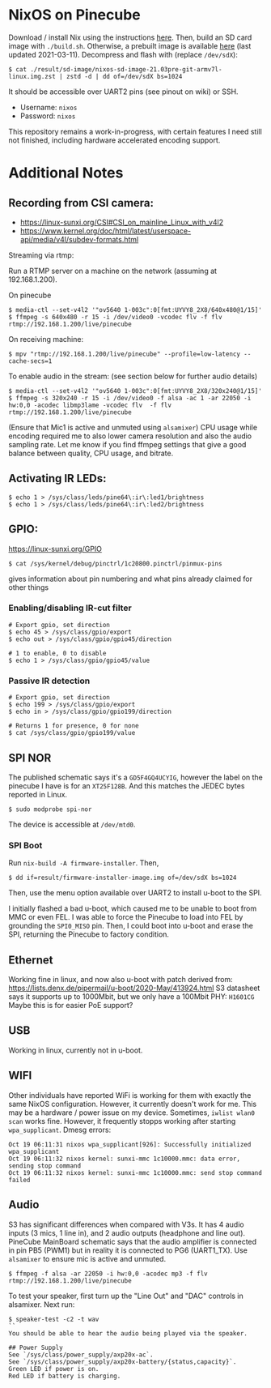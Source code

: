 # NixOS on Pinecube

Download / install Nix using the instructions [here](https://nixos.org/download.html).
Then, build an SD card image with `./build.sh`.
Otherwise, a prebuilt image is available [here](https://drive.google.com/file/d/1P1W-cUGVXKch123DayvI1JpxyViJfkTF/view?usp=sharing) (last updated 2021-03-11).
Decompress and flash with (replace `/dev/sdX`):
```shell
$ cat ./result/sd-image/nixos-sd-image-21.03pre-git-armv7l-linux.img.zst | zstd -d | dd of=/dev/sdX bs=1024
```

It should be accessible over UART2 pins (see pinout on wiki) or SSH.
- Username: `nixos`
- Password: `nixos`

This repository remains a work-in-progress, with certain features I need still not finished, including hardware accelerated encoding support.

# Additional Notes

## Recording from CSI camera:
 - https://linux-sunxi.org/CSI#CSI_on_mainline_Linux_with_v4l2
 - https://www.kernel.org/doc/html/latest/userspace-api/media/v4l/subdev-formats.html

Streaming via rtmp:

Run a RTMP server on a machine on the network (assuming at 192.168.1.200).

On pinecube
```shell
$ media-ctl --set-v4l2 '"ov5640 1-003c":0[fmt:UYVY8_2X8/640x480@1/15]'
$ ffmpeg -s 640x480 -r 15 -i /dev/video0 -vcodec flv -f flv rtmp://192.168.1.200/live/pinecube
```

On receiving machine:
```shell
$ mpv "rtmp://192.168.1.200/live/pinecube" --profile=low-latency --cache-secs=1
```

To enable audio in the stream: (see section below for further audio details)
```shell
$ media-ctl --set-v4l2 '"ov5640 1-003c":0[fmt:UYVY8_2X8/320x240@1/15]'
$ ffmpeg -s 320x240 -r 15 -i /dev/video0 -f alsa -ac 1 -ar 22050 -i hw:0,0 -acodec libmp3lame -vcodec flv  -f flv rtmp://192.168.1.200/live/pinecube
```
(Ensure that Mic1 is active and unmuted using `alsamixer`)
CPU usage while encoding required me to also lower camera resolution and also the audio sampling rate.
Let me know if you find ffmpeg settings that give a good balance between quality, CPU usage, and bitrate.

## Activating IR LEDs:
```shell
$ echo 1 > /sys/class/leds/pine64\:ir\:led1/brightness
$ echo 1 > /sys/class/leds/pine64\:ir\:led2/brightness
```

## GPIO:
https://linux-sunxi.org/GPIO
```shell
$ cat /sys/kernel/debug/pinctrl/1c20800.pinctrl/pinmux-pins
```
gives information about pin numbering and what pins already claimed for other things

### Enabling/disabling IR-cut filter
```shell
# Export gpio, set direction
$ echo 45 > /sys/class/gpio/export
$ echo out > /sys/class/gpio/gpio45/direction

# 1 to enable, 0 to disable
$ echo 1 > /sys/class/gpio/gpio45/value
```

### Passive IR detection
```shell
# Export gpio, set direction
$ echo 199 > /sys/class/gpio/export
$ echo in > /sys/class/gpio/gpio199/direction

# Returns 1 for presence, 0 for none
$ cat /sys/class/gpio/gpio199/value
```

## SPI NOR
The published schematic says it's a `GD5F4GQ4UCYIG`, however the label on the pinecube I have is for an `XT25F128B`.
And this matches the JEDEC bytes reported in Linux.
```shell
$ sudo modprobe spi-nor
```
The device is accessible at `/dev/mtd0`.

### SPI Boot
Run `nix-build -A firmware-installer`. Then,
```shell
$ dd if=result/firmware-installer-image.img of=/dev/sdX bs=1024
```
Then, use the menu option available over UART2 to install u-boot to the SPI.

I initially flashed a bad u-boot, which caused me to be unable to boot from MMC or even FEL.
I was able to force the Pinecube to load into FEL by grounding the `SPI0_MISO` pin.
Then, I could boot into u-boot and erase the SPI, returning the Pinecube to factory condition.

## Ethernet
Working fine in linux, and now also u-boot with patch derived from: https://lists.denx.de/pipermail/u-boot/2020-May/413924.html
S3 datasheet says it supports up to 1000Mbit, but we only have a 100Mbit PHY: `H1601CG`
Maybe this is for easier PoE support?

## USB
Working in linux, currently not in u-boot.

## WIFI
Other individuals have reported WiFi is working for them with exactly the same NixOS configuration.
However, it currently doesn't work for me.
This may be a hardware / power issue on my device.
Sometimes, `iwlist wlan0 scan` works fine.
However, it frequently stopps working after starting `wpa_supplicant`.
Dmesg errors:
```
Oct 19 06:11:31 nixos wpa_supplicant[926]: Successfully initialized wpa_supplicant
Oct 19 06:11:32 nixos kernel: sunxi-mmc 1c10000.mmc: data error, sending stop command
Oct 19 06:11:32 nixos kernel: sunxi-mmc 1c10000.mmc: send stop command failed
```

## Audio
S3 has significant differences when compared with V3s.
It has 4 audio inputs (3 mics, 1 line in), and 2 audio outputs (headphone and line out).
PineCube MainBoard schematic says that the audio amplifier is connected in pin PB5 (PWM1) but in reality it is connected to PG6 (UART1_TX).
Use `alsamixer` to ensure mic is active and unmuted.
```shell
$ ffmpeg -f alsa -ar 22050 -i hw:0,0 -acodec mp3 -f flv rtmp://192.168.1.200/live/pinecube
```

To test your speaker, first turn up the "Line Out" and "DAC" controls in alsamixer. Next run:
```shell
$ speaker-test -c2 -t wav
``
You should be able to hear the audio being played via the speaker.

## Power Supply
See `/sys/class/power_supply/axp20x-ac`.
See `/sys/class/power_supply/axp20x-battery/{status,capacity}`.
Green LED if power is on.
Red LED if battery is charging.
